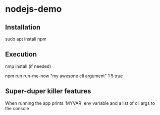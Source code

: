 # nodejs-demo

## Installation

sudo apt install npm

## Execution
nmp install (if needed)

npm run run-me-now "my awesone cli argument" 1 5 true

## Super-duper killer features
When running the app prints 'MYVAR' env variable and a list of cli args to the console
